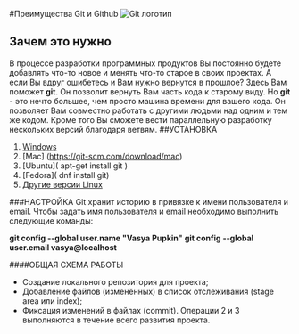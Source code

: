 #Преимущества Git  и Github
![Git логотип](http://www.philipotoole.com/wp-content/uploads/2010/02/git-logo.png)
## Зачем это нужно
В процессе разработки программных продуктов Вы постоянно будете добавлять что-то новое и менять что-то старое в своих проектах.
А если Вы вдруг ошибетесь и Вам нужно вернутся в прошлое? Здесь Вам поможет **git**. Он позволит вернуть Вам часть кода к старому виду.
Но **git** - это нечто большее, чем просто машина времени для вашего кода. Он позволяет Вам совместно работать с другими людьми над одним и тем же кодом.
Кроме того Вы сможете вести параллельную разработку нескольких версий благодаря ветвям.
##УСТАНОВКА 
1. [Windows](https://git-scm.com/download/win)
1. [Mac] (https://git-scm.com/download/mac)
1. [Ubuntu]( apt-get install git )
1. [Fedora]( dnf install git) 
1. [Другие версии Linux]( https://git-scm.com/download/linux)

###НАСТРОЙКА 
Git хранит историю в привязке к имени пользователя и email. Чтобы задать имя пользователя и     email необходимо выполнить следующие команды: 

**git config --global user.name "Vasya Pupkin"**
 **git config --global user.email vasya@localhost** 

####ОБЩАЯ СХЕМА РАБОТЫ
* Создание локального репозитория для проекта;
* Добавление файлов (изменённых) в список отслеживания (stage area
или index);
* Фиксация изменений в файлах (commit).
Операции 2 и 3 выполняются в течение всего развития проекта.
